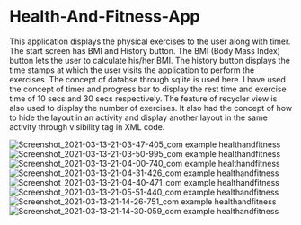 # Health-And-Fitness-App

This application displays the physical exercises to the user along with timer.
The start screen has BMI and History button. The BMI (Body Mass Index) button lets the user to calculate his/her BMI. The history button displays the time stamps at which the user visits the application to perform the exercises. The concept of databse through sqlite is used here.
I have used the concept of timer and progress bar to display the rest time and exercise time of 10 secs and 30 secs respectively.
The feature of recycler view is also used to display the number of exercises.
It also had the concept of how to hide the layout in an activity and display another layout in the same activity through visibility tag in XML code.

![Screenshot_2021-03-13-21-03-47-405_com example healthandfitness](https://user-images.githubusercontent.com/46311845/135315006-d9978912-2f87-465f-8cbd-cacc04383ded.jpg)
![Screenshot_2021-03-13-21-03-50-995_com example healthandfitness](https://user-images.githubusercontent.com/46311845/135315020-a8b82422-c72f-45fd-a97d-dfa41f9dd0b2.jpg)
![Screenshot_2021-03-13-21-04-00-740_com example healthandfitness](https://user-images.githubusercontent.com/46311845/135315023-65943930-a8b4-4260-b578-a802c4fc1777.jpg)
![Screenshot_2021-03-13-21-04-31-426_com example healthandfitness](https://user-images.githubusercontent.com/46311845/135315025-6fc41337-9a0f-4ef8-afb7-74e34d7f571e.jpg)
![Screenshot_2021-03-13-21-04-40-471_com example healthandfitness](https://user-images.githubusercontent.com/46311845/135315029-25d50a77-f05a-4fee-8787-329ff578d1ec.jpg)
![Screenshot_2021-03-13-21-05-51-440_com example healthandfitness](https://user-images.githubusercontent.com/46311845/135315035-444294bf-39b1-4749-83ba-2f7d67a51708.jpg)
![Screenshot_2021-03-13-21-14-26-751_com example healthandfitness](https://user-images.githubusercontent.com/46311845/135315037-618f01a1-682a-4c67-9cb4-ffc97d619d10.jpg)
![Screenshot_2021-03-13-21-14-30-059_com example healthandfitness](https://user-images.githubusercontent.com/46311845/135315040-e6b6f12d-0026-4127-8f85-c971a10cb22a.jpg)
